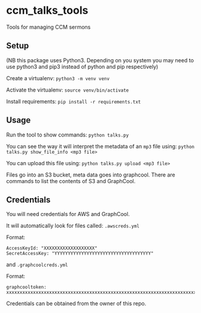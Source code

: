 # ccm_talks_tools
Tools for managing CCM sermons

## Setup

(NB this package uses Python3. Depending on you system you may need to use python3 and pip3 instead of python and pip respectively)

Create a virtualenv: `python3 -m venv venv`

Activate the virtualenv: `source venv/bin/activate`

Install requirements: `pip install -r requirements.txt`

## Usage

Run the tool to show commands: `python talks.py`

You can see the way it will interpret the metadata of an `mp3` file using: `python talks.py show_file_info <mp3 file>`

You can upload this file using: `python talks.py upload <mp3 file>`

Files go into an S3 bucket, meta data goes into graphcool. There are commands to list the contents of S3 and GraphCool.

## Credentials

You will need credentials for AWS and GraphCool.

It will automatically look for files called: `.awscreds.yml`

Format:
```
AccessKeyId: "XXXXXXXXXXXXXXXXXXX"
SecretAccessKey: "YYYYYYYYYYYYYYYYYYYYYYYYYYYYYYYYYYYY"
```

and `.graphcoolcreds.yml`

Format:
```
graphcooltoken:  xxxxxxxxxxxxxxxxxxxxxxxxxxxxxxxxxxxxxxxxxxxxxxxxxxxxxxxxxxxxxxxxxxxxxxxxxxxxxxxxxxxxxxxxxxxxxxxxxxxxxxxxxxxxxxxxxxxx
```

Credentials can be obtained from the owner of this repo.
